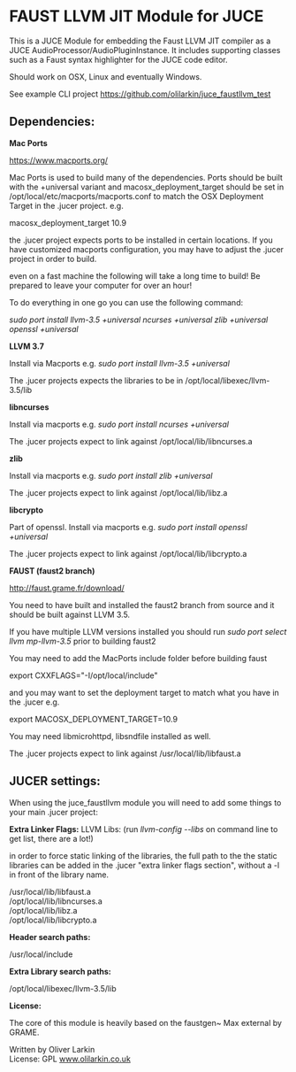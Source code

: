 # FAUST LLVM JIT Module for JUCE

This is a JUCE Module for embedding the Faust LLVM JIT compiler as a JUCE AudioProcessor/AudioPluginInstance. It includes supporting classes such as a Faust syntax highlighter for the JUCE code editor.

Should work on OSX, Linux and eventually Windows.

See example CLI project https://github.com/olilarkin/juce_faustllvm_test

## Dependencies:

**Mac Ports**

https://www.macports.org/

Mac Ports is used to build many of the dependencies. Ports should be built with the +universal variant and macosx_deployment_target should be set in /opt/local/etc/macports/macports.conf to match the OSX Deployment Target in the .jucer project. e.g.

macosx_deployment_target 10.9

the .jucer project expects ports to be installed in certain locations. If you have customized macports configuration, you may have to adjust the .jucer project in order to build.

even on a fast machine the following will take a long time to build! Be prepared to leave your computer for over an hour!

To do everything in one go you can use the following command:

*sudo port install llvm-3.5 +universal ncurses +universal zlib +universal openssl +universal*

**LLVM 3.7**

Install via Macports e.g. *sudo port install llvm-3.5 +universal*

The .jucer projects expects the libraries to be in /opt/local/libexec/llvm-3.5/lib

**libncurses**

Install via macports e.g. *sudo port install ncurses +universal*

The .jucer projects expect to link against /opt/local/lib/libncurses.a

**zlib**

Install via macports  e.g. *sudo port install zlib +universal*

The .jucer projects expect to link against /opt/local/lib/libz.a

**libcrypto**

Part of openssl. Install via macports e.g. *sudo port install openssl +universal*

The .jucer projects expect to link against /opt/local/lib/libcrypto.a

**FAUST (faust2 branch)**

http://faust.grame.fr/download/

You need to have built and installed the faust2 branch from source and it should be built against LLVM 3.5. 

If you have multiple LLVM versions installed you should run *sudo port select llvm mp-llvm-3.5* prior to building faust2

You may need to add the MacPorts include folder before building faust

export CXXFLAGS="-I/opt/local/include"

and you may want to set the deployment target to match what you have in the .jucer e.g.

export MACOSX_DEPLOYMENT_TARGET=10.9

You may need libmicrohttpd, libsndfile installed as well.

The .jucer projects expect to link against /usr/local/lib/libfaust.a

## JUCER settings:

When using the juce_faustllvm module you will need to add some things to your main .jucer project:

**Extra Linker Flags:**
LLVM Libs: (run *llvm-config --libs* on command line to get list, there are a lot!)

in order to force static linking of the libraries, the full path to the the static libraries can be added in the .jucer "extra linker flags section", without a -l in front of the library name.

/usr/local/lib/libfaust.a  
/opt/local/lib/libncurses.a  
/opt/local/lib/libz.a  
/opt/local/lib/libcrypto.a  

**Header search paths:**

/usr/local/include

**Extra Library search paths:**

/opt/local/libexec/llvm-3.5/lib

**License:**
  
The core of this module is heavily based on the faustgen~ Max external by GRAME.

Written by Oliver Larkin    
License: GPL
www.olilarkin.co.uk
